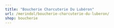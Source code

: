 ```yaml
---
title: "Boucherie Charcuterie Du Lubéron"
url: /merindol/boucherie-charcuterie-du-luberon/
shop: boucherie
---
```

